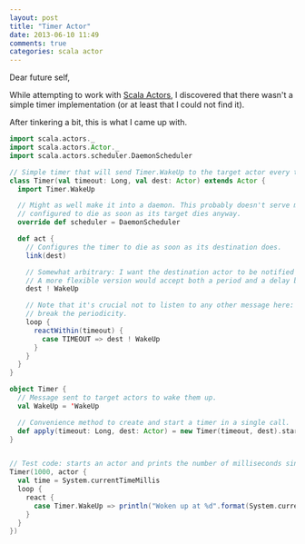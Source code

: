 ```yaml
---
layout: post
title: "Timer Actor"
date: 2013-06-10 11:49
comments: true
categories: scala actor
---
```

Dear future self,

While attempting to work with [Scala Actors](http://www.scala-lang.org/api/current/index.html#scala.actors.Actor), I
discovered that there wasn't a simple timer implementation (or at least that I could not find it).

After tinkering a bit, this is what I came up with.
<!-- more -->

```scala
import scala.actors._
import scala.actors.Actor._
import scala.actors.scheduler.DaemonScheduler

// Simple timer that will send Timer.WakeUp to the target actor every timeout milliseconds.
class Timer(val timeout: Long, val dest: Actor) extends Actor {
  import Timer.WakeUp

  // Might as well make it into a daemon. This probably doesn't serve much of a purpose: this implementation is
  // configured to die as soon as its target dies anyway.
  override def scheduler = DaemonScheduler

  def act {
    // Configures the timer to die as soon as its destination does.
    link(dest)

    // Somewhat arbitrary: I want the destination actor to be notified as soon as the timer is scheduled.
    // A more flexible version would accept both a period and a delay before starting.
    dest ! WakeUp

    // Note that it's crucial not to listen to any other message here: each handled message will reset the timer and
    // break the periodicity.
    loop {
      reactWithin(timeout) {
        case TIMEOUT => dest ! WakeUp
      }
    }
  }
}

object Timer {
  // Message sent to target actors to wake them up.
  val WakeUp = 'WakeUp

  // Convenience method to create and start a timer in a single call.
  def apply(timeout: Long, dest: Actor) = new Timer(timeout, dest).start
}


// Test code: starts an actor and prints the number of milliseconds since it's been started every time it's woken up.
Timer(1000, actor {
  val time = System.currentTimeMillis
  loop {
    react {
      case Timer.WakeUp => println("Woken up at %d".format(System.currentTimeMillis - time))
    }
  }
})
```
